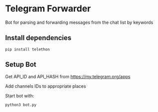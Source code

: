 <H1>Telegram Forwarder</H1>
Bot for parsing and forwarding messages from the chat list by keywords

<h2>Install dependencies</H2>

<code>pip install telethon
</code>

<h2>Setup Bot</h2>

Get API_ID and API_HASH from https://my.telegram.org/apps

Add channels IDs to appropriate places

Start bot with:

<code>python3 bot.py</code>
